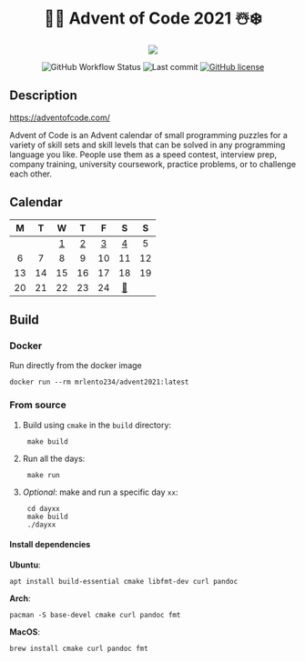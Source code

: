 <div align="center">

# 🎅🎄 Advent of Code 2021 ☃️❄️
 

![](https://img.shields.io/badge/stars%20⭐-8-gold.svg)

![GitHub Workflow Status](https://img.shields.io/github/workflow/status/lento234/advent2021/CMake)
![Last commit](https://img.shields.io/github/last-commit/lento234/advent2021)
[![GitHub license](https://img.shields.io/github/license/lento234/advent2021?color=blue)](https://github.com/lento234/advent2021/blob/main/LICENSE)

</div>

## Description

https://adventofcode.com/

Advent of Code is an Advent calendar of small programming puzzles for a variety of skill sets and skill levels that can be solved in any programming language you like. People use them as a speed contest, interview prep, company training, university coursework, practice problems, or to challenge each other. 

## Calendar

|   M   |   T   |          W           |          T           |          F           |              S              |   S   |
| :---: | :---: | :------------------: | :------------------: | :------------------: | :-------------------------: | :---: |
|       |       | [1](day01/README.md) | [2](day02/README.md) | [3](day03/README.md) |    [4](day04/README.md)     |   5   |
|   6   |   7   |          8           |          9           |          10          |             11              |  12   |
|  13   |  14   |          15          |          16          |          17          |             18              |  19   |
|  20   |  21   |          22          |          23          |          24          | [🎁](https://bit.ly/3pnrWiY) |       |

## Build 

### Docker

Run directly from the docker image

    docker run --rm mrlento234/advent2021:latest

### From source

1. Build using `cmake` in the `build` directory:

        make build

2. Run all the days:

        make run

3. *Optional*: make and run a specific day `xx`:

        cd dayxx
        make build
        ./dayxx

#### Install dependencies

**Ubuntu**:
    
    apt install build-essential cmake libfmt-dev curl pandoc

**Arch**:

    pacman -S base-devel cmake curl pandoc fmt

**MacOS**: 

    brew install cmake curl pandoc fmt